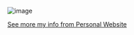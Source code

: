 
![image](https://github.com/user-attachments/assets/8d95691a-ed13-419f-94d1-c9fb79f609b0)
  
[See more my info from Personal Website](https://github.andy-lu.dev/)









